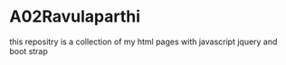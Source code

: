 # A02Ravulaparthi
this repositry is a collection of my html pages with javascript jquery and boot strap
